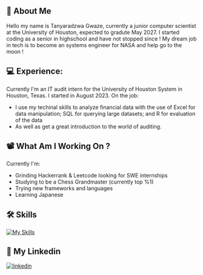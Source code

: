 
## 🚀 About Me
Hello my name is Tanyaradzwa Gwaze, currently a junior computer scientist at the University of Houston, expected to gradute May 2027. I started coding as a senior in highschool and have not stopped since ! My dream job in tech is to become an systems engineer for NASA and help go to the moon !

💻 Experience:
-
Currently I'm an IT audit intern for the University of Houston System in Houston, Texas. I started in August 2023. 
On the job:
- I use my techinal skills to analyze financial data with the use of  Excel for data
manipulation; SQL for querying large datasets; and R for evaluation of the data
- As well as get a great introduction to the world of auditing.
## 📽 What Am I Working On ?
Currently I'm:
- Grinding Hackerrank & Leetcode looking for SWE internships
- Studying to be a Chess Grandmaster (currently top %1)
- Trying new frameworks and languages
- Learning Japanese
## 🛠 Skills

[![My Skills](https://skillicons.dev/icons?i=python,cpp,react,raspberrypi,linux,swift,postgres,mongodb,docker,go,r,aws)](https://skillicons.dev)

## 🔗 My Linkedin

[![linkedin](https://img.shields.io/badge/linkedin-0A66C2?style=for-the-badge&logo=linkedin&logoColor=white)](https://www.linkedin.com/in/gwaze/)


